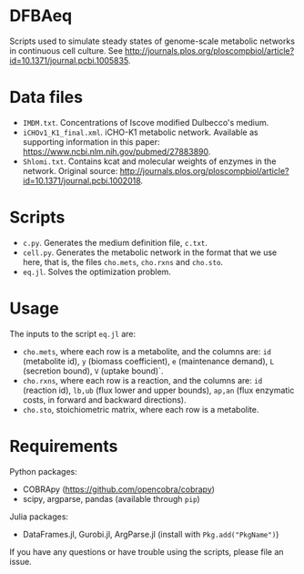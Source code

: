 # DFBAeq
Scripts used to simulate steady states of genome-scale metabolic networks in continuous cell culture.
See http://journals.plos.org/ploscompbiol/article?id=10.1371/journal.pcbi.1005835.

# Data files
 - `IMDM.txt`. Concentrations of Iscove modified Dulbecco's medium.
 - `iCHOv1_K1_final.xml`. iCHO-K1 metabolic network. Available as supporting information in this paper: https://www.ncbi.nlm.nih.gov/pubmed/27883890.
 - `Shlomi.txt`. Contains kcat and molecular weights of enzymes in the network. Original source: http://journals.plos.org/ploscompbiol/article?id=10.1371/journal.pcbi.1002018.
 
# Scripts
 -  `c.py`. Generates the medium definition file, `c.txt`.
 - `cell.py`. Generates the metabolic network in the format that we use here, that is, the files `cho.mets`, `cho.rxns` and `cho.sto`.
 - `eq.jl`. Solves the optimization problem.

# Usage

The inputs to the script `eq.jl` are:
 - `cho.mets`, where each row is a metabolite, and the columns are: `id` (metabolite id), `y` (biomass coefficient), `e` (maintenance demand), `L` (secretion bound), `V` (uptake bound)`.
 - `cho.rxns`, where each row is a reaction, and the columns are: `id` (reaction id), `lb,ub` (flux lower and upper bounds), `ap,an` (flux enzymatic costs, in forward and backward directions).
 - `cho.sto`, stoichiometric matrix, where each row is a metabolite.

# Requirements
Python packages:
 - COBRApy (https://github.com/opencobra/cobrapy)
 - scipy, argparse, pandas (available through `pip`)

Julia packages:
 - DataFrames.jl, Gurobi.jl, ArgParse.jl (install with `Pkg.add("PkgName")`)


If you have any questions or have trouble using the scripts, please file an issue.
